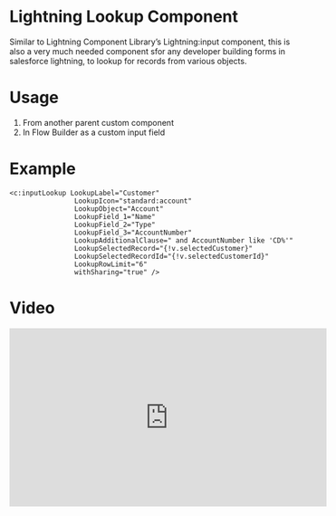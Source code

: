 # Lightning Lookup Component
Similar to Lightning Component Library’s Lightning:input component, this is also a very much needed component sfor any developer building forms in salesforce lightning, to lookup for records from various objects.

# Usage
1. From another parent custom component
2. In Flow Builder as a custom input field

# Example
    <c:inputLookup LookupLabel="Customer"
                    LookupIcon="standard:account" 
                    LookupObject="Account"
                    LookupField_1="Name"
                    LookupField_2="Type" 
                    LookupField_3="AccountNumber"
                    LookupAdditionalClause=" and AccountNumber like 'CD%'"
                    LookupSelectedRecord="{!v.selectedCustomer}"
                    LookupSelectedRecordId="{!v.selectedCustomerId}"
                    LookupRowLimit="6"
                    withSharing="true" />
                    

# Video
<iframe width="560" height="315" src="https://www.youtube.com/embed/2tJaTBxnkY8" frameborder="0" allow="accelerometer; autoplay; encrypted-media; gyroscope; picture-in-picture" allowfullscreen></iframe>
